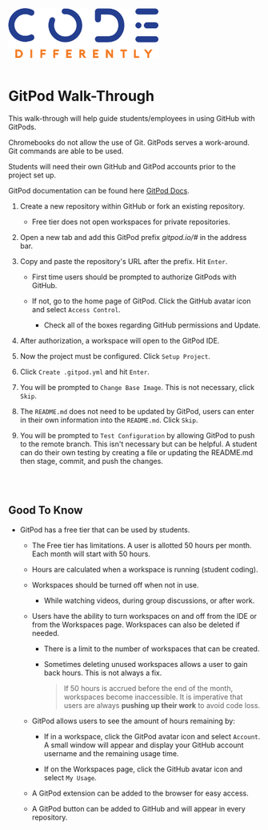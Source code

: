 <img src="../code-diff-logo.png" style="width:300px; height: auto;">

<br>
<br>

# GitPod Walk-Through

This walk-through will help guide students/employees in using GitHub with GitPods. 

Chromebooks do not allow the use of Git. GitPods serves a work-around. Git commands are able to be used. 

Students will need their own GitHub and GitPod accounts prior to the project set up. 

GitPod documentation can be found here [GitPod Docs](https://www.gitpod.io/docs/).

1. Create a new repository within GitHub or fork an existing repository.

    - Free tier does not open workspaces for private repositories.

2. Open a new tab and add this GitPod prefix *gitpod.io/#* in the address bar.

3. Copy and paste the repository's URL after the prefix. Hit `Enter`.

    - First time users should be prompted to authorize GitPods with GitHub.

    - If not, go to the home page of GitPod. Click the GitHub avatar icon and select `Access Control`.

        - Check all of the boxes regarding GitHub permissions and Update.

3. After authorization, a workspace will open to the GitPod IDE.

4. Now the project must be configured. Click `Setup Project`.

5. Click `Create .gitpod.yml` and hit `Enter`.

6. You will be prompted to `Change Base Image`. This is not necessary, click `Skip`.

7. The `README.md` does not need to be updated by GitPod, users can enter in their own information into the `README.md`. Click `Skip`.

8. You will be prompted to `Test Configuration` by allowing GitPod to push to the remote branch. This isn't necessary but can be helpful. A student can do their own testing by creating a file or updating the README.md then stage, commit, and push the changes. 

<br>
<br>

## Good To Know

- GitPod has a free tier that can be used by students.

    - The Free tier has limitations. A user is allotted 50 hours per month. Each month will start with 50 hours. 

    - Hours are calculated when a workspace is running (student coding).

    - Workspaces should be turned off when not in use. 

        - While watching videos, during group discussions, or after work.

    - Users have the ability to turn workspaces on and off from the IDE or from the Workspaces page. Workspaces can also be deleted if needed. 

        - There is a limit to the number of workspaces that can be created. 

        - Sometimes deleting unused workspaces allows a user to gain back hours. This is not always a fix.

            > If 50 hours is accrued before the end of the month, workspaces become inaccessible. It is imperative that users are always **pushing up their work** to avoid code loss.

    - GitPod allows users to see the amount of hours remaining by:

        - If in a workspace, click the GitPod avatar icon and select `Account`. A small window will appear and display your GitHub account username and the remaining usage time. 

        - If on the Workspaces page, click the GitHub avatar icon and select `My Usage`.

    - A GitPod extension can be added to the browser for easy access. 

    - A GitPod button can be added to GitHub and will appear in every repository. 
         




